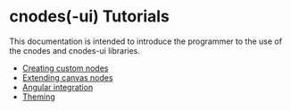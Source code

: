 # cnodes(-ui) Tutorials

This documentation is intended to introduce the programmer to the use of the cnodes and cnodes-ui libraries.

- [Creating custom nodes](./custom-nodes/CUSTOM-NODES.md)
- [Extending canvas nodes](./custom-canvas-nodes/CUSTOM-CANVAS-NODES.md)
- [Angular integration](./angular-integration/ANGULAR-INTEGRATION.md)
- [Theming](./theming/THEMING.md)
